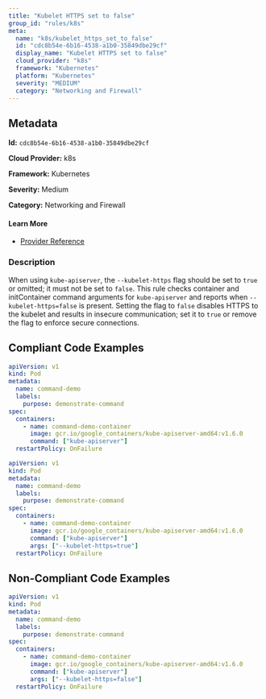 ```yaml
---
title: "Kubelet HTTPS set to false"
group_id: "rules/k8s"
meta:
  name: "k8s/kubelet_https_set_to_false"
  id: "cdc8b54e-6b16-4538-a1b0-35849dbe29cf"
  display_name: "Kubelet HTTPS set to false"
  cloud_provider: "k8s"
  framework: "Kubernetes"
  platform: "Kubernetes"
  severity: "MEDIUM"
  category: "Networking and Firewall"
---
```

## Metadata

**Id:** `cdc8b54e-6b16-4538-a1b0-35849dbe29cf`

**Cloud Provider:** k8s

**Framework:** Kubernetes

**Severity:** Medium

**Category:** Networking and Firewall

#### Learn More

 - [Provider Reference](https://kubernetes.io/docs/reference/command-line-tools-reference/kube-apiserver/)

### Description

 When using `kube-apiserver`, the `--kubelet-https` flag should be set to `true` or omitted; it must not be set to `false`.
This rule checks container and initContainer command arguments for `kube-apiserver` and reports when `--kubelet-https=false` is present.
Setting the flag to `false` disables HTTPS to the kubelet and results in insecure communication; set it to `true` or remove the flag to enforce secure connections.


## Compliant Code Examples
```yaml
apiVersion: v1
kind: Pod
metadata:
  name: command-demo
  labels:
    purpose: demonstrate-command
spec:
  containers:
    - name: command-demo-container
      image: gcr.io/google_containers/kube-apiserver-amd64:v1.6.0
      command: ["kube-apiserver"]
  restartPolicy: OnFailure

```

```yaml
apiVersion: v1
kind: Pod
metadata:
  name: command-demo
  labels:
    purpose: demonstrate-command
spec:
  containers:
    - name: command-demo-container
      image: gcr.io/google_containers/kube-apiserver-amd64:v1.6.0
      command: ["kube-apiserver"]
      args: ["--kubelet-https=true"]
  restartPolicy: OnFailure

```
## Non-Compliant Code Examples
```yaml
apiVersion: v1
kind: Pod
metadata:
  name: command-demo
  labels:
    purpose: demonstrate-command
spec:
  containers:
    - name: command-demo-container
      image: gcr.io/google_containers/kube-apiserver-amd64:v1.6.0
      command: ["kube-apiserver"]
      args: ["--kubelet-https=false"]
  restartPolicy: OnFailure

```